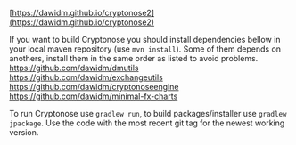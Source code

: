 [https://dawidm.github.io/cryptonose2](https://dawidm.github.io/cryptonose2)

If you want to build Cryptonose you should install dependencies bellow in your local maven repository (use `mvn install`). Some of them depends on anothers, install them in the same order as listed to avoid problems.
https://github.com/dawidm/dmutils  
https://github.com/dawidm/exchangeutils  
https://github.com/dawidm/cryptonoseengine  
https://github.com/dawidm/minimal-fx-charts  

To run Cryptonose use `gradlew run`, to build packages/installer use `gradlew jpackage`. Use the code with the most recent git tag for the newest working version.
